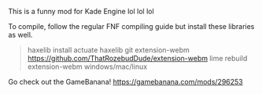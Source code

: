 This is a funny mod for Kade Engine lol lol lol

To compile, follow the regular FNF compiling guide but install these libraries as well.
>haxelib install actuate
>haxelib git extension-webm https://github.com/ThatRozebudDude/extension-webm
>lime rebuild extension-webm windows/mac/linux

Go check out the GameBanana!
https://gamebanana.com/mods/296253